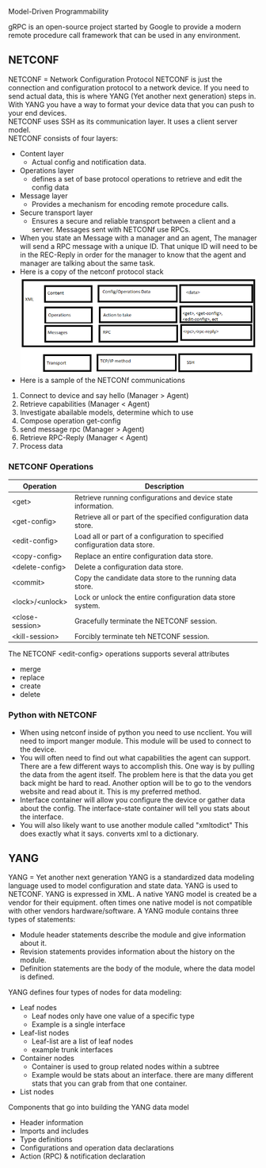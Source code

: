 Model-Driven Programmability

gRPC is an open-source project started by Google to provide a modern remote procedure call framework that can be used in any environment.

## NETCONF
NETCONF = Network Configuration Protocol
NETCONF is just the connection and configuration protocol to a network device. If you need to send actual data, this is where YANG (Yet another next generation) steps in. With YANG you have a way to format your device data that you can push to your end devices.  
NETCONF uses SSH as its communication layer. It uses a client server model.  
NETCONF consists of four layers:
- Content layer
  - Actual config and notification data.
- Operations layer
  - defines a set of base protocol operations to retrieve and edit the config data
- Message layer
  - Provides a mechanism for encoding remote procedure calls.
- Secure transport layer
  - Ensures a secure and reliable transport between a client and a server.
Messages sent with NETCONf use RPCs.
- When you state an Message with a manager and an agent, The manager will send a RPC message with a unique ID. That unique ID will need to be in the REC-Reply in order for the manager to know that the agent and manager are talking about the same task.
- Here is a copy of the netconf protocol stack
![Netconf Protocol Stack](../../images/netconf-protocol-stack.png)
- Here is a sample of the NETCONf communications
1. Connect to device and say hello (Manager > Agent)
2. Retrieve capabilities (Manager < Agent)
3. Investigate abailable models, determine which to use
4. Compose operation get-config 
5. send message rpc (Manager > Agent)
6. Retrieve RPC-Reply (Manager < Agent)
7. Process data





### NETCONF Operations
| Operation | Description | 
|-|-| 
\<get> | Retrieve running configurations and device state information.
\<get-config> | Retrieve all or part of the specified configuration data store.
\<edit-config> | Load all or part of a configuration to specified configuration data store.
\<copy-config> | Replace an entire configuration data store.
\<delete-config> | Delete a configuration data store.
\<commit> | Copy the candidate data store to the running data store.
\<lock>/\<unlock> | Lock or unlock the entire configuration data store system.
\<close-session> | Gracefully terminate the NETCONF session.
\<kill-session> | Forcibly terminate teh NETCONF session.

The NETCONF \<edit-config> operations supports several attributes
- merge
- replace
- create
- delete

### Python with NETCONF
- When using netconf inside of python you need to use ncclient. You will need to import manger module. This module will be used to connect to the device.
- You will often need to find out what capabilities the agent can support. There are a few different ways to accomplish this. One way is by pulling the data from the agent itself. The problem here is that the data you get back might be hard to read. Another option will be to go to the vendors website and read about it. This is my preferred method.
- Interface container will allow you configure the device or gather data about the config. The interface-state container will tell you stats about the interface.
- You will also likely want to use another module called "xmltodict" This does exactly what it says. converts xml to a dictionary. 

## YANG
YANG = Yet another next generation
YANG is a standardized data modeling language used to model configuration and state data. YANG is used to NETCONF. YANG is expressed in XML.
A native YANG model is created be a vendor for their equipment. often times one native model is not compatible with other vendors hardware/software.
A YANG module contains three types of statements:
- Module header statements describe the module and give information about it.
- Revision statements provides information about the history on the module.
- Definition statements are the body of the module, where the data model is defined.

YANG defines four types of nodes for data modeling:
- Leaf nodes
  - Leaf nodes only have one value of a specific type
  - Example is a single interface
- Leaf-list nodes
  - Leaf-list are a list of leaf nodes
  - example trunk interfaces
- Container nodes
  - Container is used to group related nodes within a subtree
  - Example would be stats about an interface. there are many different stats that you can grab from that one container.
- List nodes

Components that go into building the YANG data model
- Header information
- Imports and includes
- Type definitions
- Configurations and operation data declarations
- Action (RPC) & notification declaration
